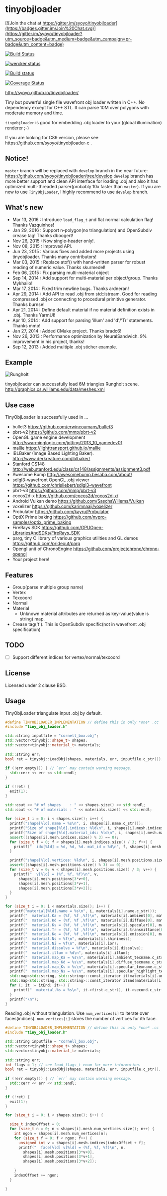 tinyobjloader
=============

[![Join the chat at https://gitter.im/syoyo/tinyobjloader](https://badges.gitter.im/Join%20Chat.svg)](https://gitter.im/syoyo/tinyobjloader?utm_source=badge&utm_medium=badge&utm_campaign=pr-badge&utm_content=badge)

[![Build Status](https://travis-ci.org/syoyo/tinyobjloader.svg)](https://travis-ci.org/syoyo/tinyobjloader)

[![wercker status](https://app.wercker.com/status/495a3bac400212cdacdeb4dd9397bf4f/m "wercker status")](https://app.wercker.com/project/bykey/495a3bac400212cdacdeb4dd9397bf4f)

[![Build status](https://ci.appveyor.com/api/projects/status/tlb421q3t2oyobcn/branch/master?svg=true)](https://ci.appveyor.com/project/syoyo/tinyobjloader/branch/master)

[![Coverage Status](https://coveralls.io/repos/github/syoyo/tinyobjloader/badge.svg?branch=master)](https://coveralls.io/github/syoyo/tinyobjloader?branch=master)

http://syoyo.github.io/tinyobjloader/

Tiny but powerful single file wavefront obj loader written in C++. No dependency except for C++ STL. It can parse 10M over polygons with moderate memory and time.

`tinyobjloader` is good for embedding .obj loader to your (global illumination) renderer ;-)

If you are looking for C89 version, please see https://github.com/syoyo/tinyobjloader-c .

Notice!
-------

`master` branch will be replaced with `develop` branch in the near future: https://github.com/syoyo/tinyobjloader/tree/develop
`develop` branch has more better support and clean API interface for loading .obj and also it has optimized multi-threaded parser(probably 10x faster than `master`). If you are new to use `TinyObjLoader`, I highly recommend to use `develop` branch.


What's new
----------

* Mar 13, 2016 : Introduce `load_flag_t` and flat normal calculation flag! Thanks Vazquinhos!
* Jan 29, 2016 : Support n-polygon(no triangulation) and OpenSubdiv crease tag! Thanks dboogert!
* Nov 26, 2015 : Now single-header only!.
* Nov 08, 2015 : Improved API.
* Jun 23, 2015 : Various fixes and added more projects using tinyobjloader. Thanks many contributors!
* Mar 03, 2015 : Replace atof() with hand-written parser for robust reading of numeric value. Thanks skurmedel!
* Feb 06, 2015 : Fix parsing multi-material object
* Sep 14, 2014 : Add support for multi-material per object/group. Thanks Mykhailo!
* Mar 17, 2014 : Fixed trim newline bugs. Thanks ardneran!
* Apr 29, 2014 : Add API to read .obj from std::istream. Good for reading compressed .obj or connecting to procedural primitive generator. Thanks burnse!
* Apr 21, 2014 : Define default material if no material definition exists in .obj. Thanks YarmUI!
* Apr 10, 2014 : Add support for parsing 'illum' and 'd'/'Tr' statements. Thanks mmp!
* Jan 27, 2014 : Added CMake project. Thanks bradc6!
* Nov 26, 2013 : Performance optimization by NeuralSandwich. 9% improvement in his project, thanks!
* Sep 12, 2013 : Added multiple .obj sticher example.

Example
-------

![Rungholt](https://github.com/syoyo/tinyobjloader/blob/master/images/rungholt.jpg?raw=true)

tinyobjloader can successfully load 6M triangles Rungholt scene.
http://graphics.cs.williams.edu/data/meshes.xml

Use case
--------

TinyObjLoader is successfully used in ...

* bullet3 https://github.com/erwincoumans/bullet3
* pbrt-v2 https://github.com/mmp/pbrt-v2
* OpenGL game engine development http://swarminglogic.com/jotting/2013_10_gamedev01
* mallie https://lighttransport.github.io/mallie
* IBLBaker (Image Based Lighting Baker). http://www.derkreature.com/iblbaker/
* Stanford CS148 http://web.stanford.edu/class/cs148/assignments/assignment3.pdf
* Awesome Bump http://awesomebump.besaba.com/about/
* sdlgl3-wavefront OpenGL .obj viewer https://github.com/chrisliebert/sdlgl3-wavefront
* pbrt-v3 https://github.com/mmp/pbrt-v3
* cocos2d-x https://github.com/cocos2d/cocos2d-x/
* Android Vulkan demo https://github.com/SaschaWillems/Vulkan
* voxelizer https://github.com/karimnaaji/voxelizer
* Probulator https://github.com/kayru/Probulator
* OptiX Prime baking https://github.com/nvpro-samples/optix_prime_baking
* FireRays SDK https://github.com/GPUOpen-LibrariesAndSDKs/FireRays_SDK
* parg, tiny C library of various graphics utilities and GL demos https://github.com/prideout/parg
* Opengl unit of ChronoEngine https://github.com/projectchrono/chrono-opengl
* Your project here!

Features
--------

* Group(parse multiple group name)
* Vertex
* Texcoord
* Normal
* Material
  * Unknown material attributes are returned as key-value(value is string) map.
* Crease tag('t'). This is OpenSubdiv specific(not in wavefront .obj specification)


TODO
----

* [ ] Support different indices for vertex/normal/texcoord

License
-------

Licensed under 2 clause BSD.

Usage
-----

TinyObjLoader triangulate input .obj by default.
```c++
#define TINYOBJLOADER_IMPLEMENTATION // define this in only *one* .cc
#include "tiny_obj_loader.h"

std::string inputfile = "cornell_box.obj";
std::vector<tinyobj::shape_t> shapes;
std::vector<tinyobj::material_t> materials;
  
std::string err;
bool ret = tinyobj::LoadObj(shapes, materials, err, inputfile.c_str());
  
if (!err.empty()) { // `err` may contain warning message.
  std::cerr << err << std::endl;
}

if (!ret) {
  exit(1);
}

std::cout << "# of shapes    : " << shapes.size() << std::endl;
std::cout << "# of materials : " << materials.size() << std::endl;
  
for (size_t i = 0; i < shapes.size(); i++) {
  printf("shape[%ld].name = %s\n", i, shapes[i].name.c_str());
  printf("Size of shape[%ld].indices: %ld\n", i, shapes[i].mesh.indices.size());
  printf("Size of shape[%ld].material_ids: %ld\n", i, shapes[i].mesh.material_ids.size());
  assert((shapes[i].mesh.indices.size() % 3) == 0);
  for (size_t f = 0; f < shapes[i].mesh.indices.size() / 3; f++) {
    printf("  idx[%ld] = %d, %d, %d. mat_id = %d\n", f, shapes[i].mesh.indices[3*f+0], shapes[i].mesh.indices[3*f+1], shapes[i].mesh.indices[3*f+2], shapes[i].mesh.material_ids[f]);
  }

  printf("shape[%ld].vertices: %ld\n", i, shapes[i].mesh.positions.size());
  assert((shapes[i].mesh.positions.size() % 3) == 0);
  for (size_t v = 0; v < shapes[i].mesh.positions.size() / 3; v++) {
    printf("  v[%ld] = (%f, %f, %f)\n", v,
      shapes[i].mesh.positions[3*v+0],
      shapes[i].mesh.positions[3*v+1],
      shapes[i].mesh.positions[3*v+2]);
  }
}

for (size_t i = 0; i < materials.size(); i++) {
  printf("material[%ld].name = %s\n", i, materials[i].name.c_str());
  printf("  material.Ka = (%f, %f ,%f)\n", materials[i].ambient[0], materials[i].ambient[1], materials[i].ambient[2]);
  printf("  material.Kd = (%f, %f ,%f)\n", materials[i].diffuse[0], materials[i].diffuse[1], materials[i].diffuse[2]);
  printf("  material.Ks = (%f, %f ,%f)\n", materials[i].specular[0], materials[i].specular[1], materials[i].specular[2]);
  printf("  material.Tr = (%f, %f ,%f)\n", materials[i].transmittance[0], materials[i].transmittance[1], materials[i].transmittance[2]);
  printf("  material.Ke = (%f, %f ,%f)\n", materials[i].emission[0], materials[i].emission[1], materials[i].emission[2]);
  printf("  material.Ns = %f\n", materials[i].shininess);
  printf("  material.Ni = %f\n", materials[i].ior);
  printf("  material.dissolve = %f\n", materials[i].dissolve);
  printf("  material.illum = %d\n", materials[i].illum);
  printf("  material.map_Ka = %s\n", materials[i].ambient_texname.c_str());
  printf("  material.map_Kd = %s\n", materials[i].diffuse_texname.c_str());
  printf("  material.map_Ks = %s\n", materials[i].specular_texname.c_str());
  printf("  material.map_Ns = %s\n", materials[i].specular_highlight_texname.c_str());
  std::map<std::string, std::string>::const_iterator it(materials[i].unknown_parameter.begin());
  std::map<std::string, std::string>::const_iterator itEnd(materials[i].unknown_parameter.end());
  for (; it != itEnd; it++) {
    printf("  material.%s = %s\n", it->first.c_str(), it->second.c_str());
  }
  printf("\n");
}
```

Reading .obj without triangulation. Use `num_vertices[i]` to iterate over faces(indices). `num_vertices[i]` stores the number of vertices for ith face.
```c++
#define TINYOBJLOADER_IMPLEMENTATION // define this in only *one* .cc
#include "tiny_obj_loader.h"

std::string inputfile = "cornell_box.obj";
std::vector<tinyobj::shape_t> shapes;
std::vector<tinyobj::material_t> materials;
  
std::string err;
int flags = 1; // see load_flags_t enum for more information.
bool ret = tinyobj::LoadObj(shapes, materials, err, inputfile.c_str(), flags);
  
if (!err.empty()) { // `err` may contain warning message.
  std::cerr << err << std::endl;
}

if (!ret) {
  exit(1);
}

for (size_t i = 0; i < shapes.size(); i++) {

  size_t indexOffset = 0;
  for (size_t n = 0; n < shapes[i].mesh.num_vertices.size(); n++) {
    int ngon = shapes[i].mesh.num_vertices[n];
    for (size_t f = 0; f < ngon; f++) {
      unsigned int v = shapes[i].mesh.indices[indexOffset + f];
      printf("  face[%ld] v[%ld] = (%f, %f, %f)\n", n,
        shapes[i].mesh.positions[3*v+0],
        shapes[i].mesh.positions[3*v+1],
        shapes[i].mesh.positions[3*v+2]);
      
    }
    indexOffset += ngon;
  }

}
```
